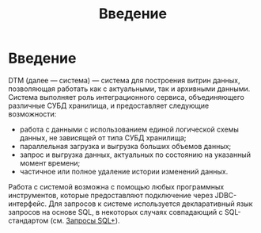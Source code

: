 ﻿---
layout: default
title: Введение
nav_order: 1
has_children: true
has_toc: false
---

# Введение

DTM (далее — система) — система для построения витрин данных, позволяющая работать как с актуальными, так и архивными данными.
Система выполняет роль интеграционного сервиса, объединяющего различные СУБД хранилища, и предоставляет следующие возможности:
*   работа с данными с использованием единой логической схемы данных, не зависящей от типа СУБД хранилища;   
*   параллельная загрузка и выгрузка больших объемов данных;   
*   запрос и выгрузка данных, актуальных по состоянию на указанный момент времени;  
*   частичное или полное удаление истории изменений данных.
    
Работа с системой возможна с помощью любых программных инструментов, которые предоставляют подключение через JDBC-интерфейс. 
Для запросов к системе используется декларативный язык запросов на основе SQL, в некоторых случаях совпадающий 
с SQL-стандартом (см. [Запросы SQL+](../reference/sql_plus_requests/sql_plus_requests.md)).  